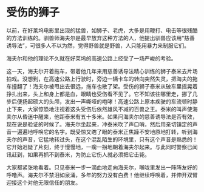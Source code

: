 # 受伤的狮子

以前，在好莱坞电影里出现的猛兽，如狮子、老虎，大多是用鞭打、电击等很残酷的方法训练的。驯兽师海夫尔是最早放弃这种方法的人，他提出驯兽应该用“慈善诱导法”，可很多人不以为然，觉得野兽就是野兽，人只能用暴力来制服它们。 

海夫尔和他的理论不久就在好莱坞的高速公路上经受了一场严峻的考验。 

这一天，海夫尔开着拖车，带着他几年来用慈善诱导法精心训练的狮子泰米去片场拍戏。没想到，在高速公路上行驶时，旁边一辆卡车的转向突然失灵，把海夫的拖车撞翻了！海夫尔被甩出去很远，拖车也散了架。受伤的狮子泰米从破车里摇晃着挣扎出来，头上和身上都是血，眼睛也受伤看不见了。它不知该往哪里走，挪了几步后便扬起硕大的头颅，发出一声嘶哑的咆哮！高速公路上原本疾驶的车流顿时静止下来，大家惊恐地注视着这头受伤后依然雄风不减的百兽之王。泰米的叫声使海夫尔从昏迷中醒来，他距泰米有五十多米。如果问海夫尔的慈善诱导法是否有效，现在说是验证的时候了。海夫尔坐起来，冲泰米吹了声口哨，然后用亲切镇定的声音一遍遍地呼唤它的名字。既受惊又瞎了眼的泰米正焦躁不安地原地打转，听到海夫尔的声音，它猛地转过头，在这个混乱陌生的环境里，只有这个声音是熟悉的！它开始迟疑了片刻，终于慢慢地，一瘸一拐地朝着海夫尔起来。与此同时警察已闻讯赶到，如果再抓不到泰米，为防止它伤人就必须把它击毙。 

大家都紧张地看着。只见泰米一步一滴血地走向海夫尔，喉咙里发出一阵阵友好的呼噜声。海夫尔不禁泪如泉涌，多年的努力没有白费！他继续呼唤着，并伸开双臂迎接这个对他无限信任的朋友。
 